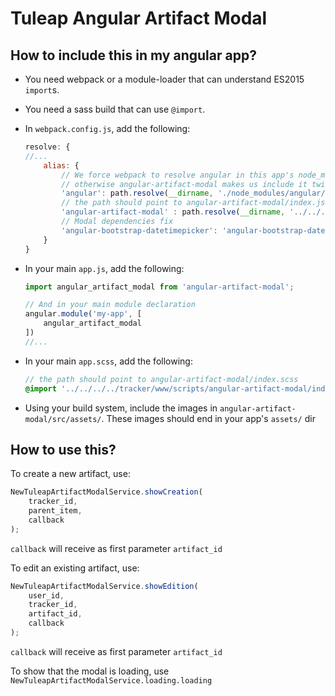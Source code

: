 # Tuleap Angular Artifact Modal

## How to include this in my angular app?

- You need webpack or a module-loader that can understand ES2015 `import`s.
- You need a sass build that can use `@import`.
- In `webpack.config.js`, add the following:
    ```js
    resolve: {
    //...
        alias: {
            // We force webpack to resolve angular in this app's node_modules,
            // otherwise angular-artifact-modal makes us include it twice
            'angular': path.resolve(__dirname, './node_modules/angular/index.js'),
            // the path should point to angular-artifact-modal/index.js
            'angular-artifact-modal' : path.resolve(__dirname, '../../../../tracker/www/scripts/angular-artifact-modal/index.js'),
            // Modal dependencies fix
            'angular-bootstrap-datetimepicker': 'angular-bootstrap-datetimepicker/src/js/datetimepicker.js',
        }
    }
    ```
- In your main `app.js`, add the following:
    ```js
    import angular_artifact_modal from 'angular-artifact-modal';

    // And in your main module declaration
    angular.module('my-app', [
        angular_artifact_modal
    ])
    //...
    ```
- In your main `app.scss`, add the following:
    ```scss
    // the path should point to angular-artifact-modal/index.scss
    @import '../../../../tracker/www/scripts/angular-artifact-modal/index';
    ```

- Using your build system, include the images in `angular-artifact-modal/src/assets/`. These images should end in your app's `assets/` dir

## How to use this?

To create a new artifact, use:
```js
NewTuleapArtifactModalService.showCreation(
    tracker_id,
    parent_item,
    callback
);
```

`callback` will receive as first parameter `artifact_id`

To edit an existing artifact, use:
```js
NewTuleapArtifactModalService.showEdition(
    user_id,
    tracker_id,
    artifact_id,
    callback
);
```

`callback` will receive as first parameter `artifact_id`


To show that the modal is loading, use `NewTuleapArtifactModalService.loading.loading`
